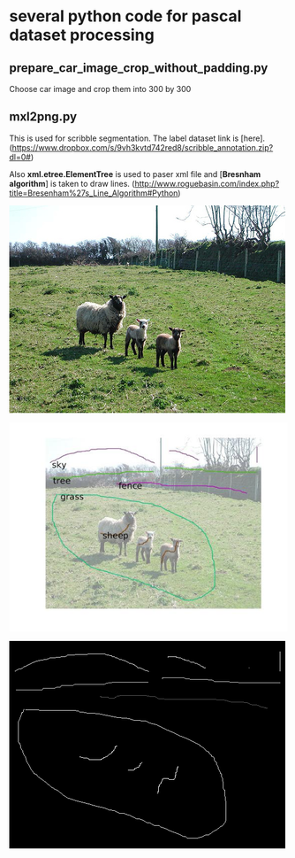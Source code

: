 # several python code for pascal dataset processing

## prepare_car_image_crop_without_padding.py

Choose car image and crop them into 300 by 300

## mxl2png.py

This is used for scribble segmentation. The label dataset link is [here]. (https://www.dropbox.com/s/9vh3kvtd742red8/scribble_annotation.zip?dl=0#)

Also **xml.etree.ElementTree** is used to paser xml file and [**Bresnham algorithm**] is taken to draw lines. (http://www.roguebasin.com/index.php?title=Bresenham%27s_Line_Algorithm#Python)

![orignial image](image\ori.jpg)

![label](image\demo.jpg)

![result](image\demo_.png)